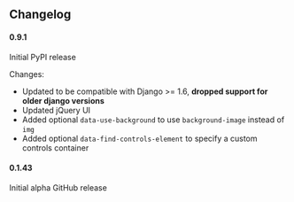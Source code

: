 ## Changelog

#### 0.9.1

Initial PyPI release

Changes:

- Updated to be compatible with Django >= 1.6, **dropped support for older django versions**
- Updated jQuery UI
- Added optional `data-use-background` to use `background-image` instead of `img`
- Added optional `data-find-controls-element` to specify a custom controls container

#### 0.1.43

Initial alpha GitHub release